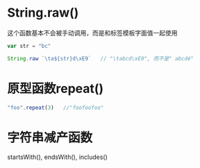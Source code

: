 # String.raw()
这个函数基本不会被手动调用，而是和标签模板字面值一起使用
```js
var str = "bc"

String.raw `\ta${str}d\xE9`   // "\tabcd\xE9", 而不是" abcdé"

```

# 原型函数repeat()

```js
"foo".repeat(3)   //"foofoofoo"

```

# 字符串减产函数
startsWith(), endsWith(), includes()

